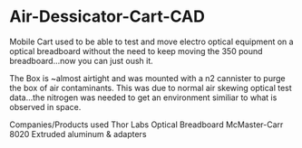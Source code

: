 # Air-Dessicator-Cart-CAD


Mobile Cart used to be able to test and move electro optical equipment on a optical breadboard
without the need to keep moving the 350 pound breadboard...now you can just oush it.

The Box is ~almost airtight and was mounted with a n2 cannister to purge the box of air contaminants.
This was due to normal air skewing optical test data...the nitrogen was needed to get an environment 
similiar to what is observed in space.

Companies/Products used
Thor Labs Optical Breadboard
McMaster-Carr
8020 Extruded aluminum & adapters

